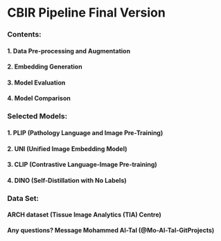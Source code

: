 # **CBIR Pipeline Final Version**

### **Contents:**

#### 1. Data Pre-processing and Augmentation
#### 2. Embedding Generation
#### 3. Model Evaluation
#### 4. Model Comparison

### **Selected Models:**

#### 1. PLIP (Pathology Language and Image Pre-Training)
#### 2. UNI (Unified Image Embedding Model)
#### 3. CLIP (Contrastive Language-Image Pre-training)
#### 4. DINO (Self-Distillation with No Labels)

### **Data Set:**

#### ARCH dataset (Tissue Image Analytics (TIA) Centre)

**Any questions? Message Mohammed Al-Tal (@Mo-Al-Tal-GitProjects)**
